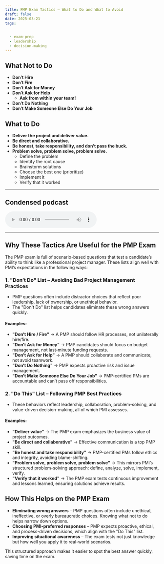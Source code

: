 ```yaml
---
title: PMP Exam Tactics – What to Do and What to Avoid
draft: false
date: 2025-03-21
tags:
  
  
  - exam-prep
  - leadership
  - decision-making
---
```


## What Not to Do

- **Don’t Hire**  
- **Don’t Fire**  
- **Don’t Ask for Money**  
- **~~Don’t~~ Ask for Help**
  - **Ask from within your team!**  
- **Don’t Do Nothing**  
- **Don’t Make Someone Else Do Your Job**  

## What to Do

- **Deliver the project and deliver value.**  
- **Be direct and collaborative.**  
- **Be honest, take responsibility, and don’t pass the buck.**  
- **Problem solve, problem solve, problem solve.**  
  - Define the problem  
  - Identify the root cause  
  - Brainstorm solutions  
  - Choose the best one (prioritize)  
  - Implement it  
  - Verify that it worked  

---

## Condensed podcast

<audio controls style="width: 300px">
  <source src="https://www.dropbox.com/scl/fi/jyowhuctxlvvom5386fcq/PMP-Exam-Tactics_-Dos-and-Don-ts.mp3?rlkey=aj6eawq2vilclqjv1i4yhb3xs&raw=1" type="audio/mpeg" />
  Your browser does not support the audio element.
</audio>

---

## Why These Tactics Are Useful for the PMP Exam

The PMP exam is full of scenario-based questions that test a candidate’s ability to think like a professional project manager. These lists align well with PMI’s expectations in the following ways:

### **1. "Don’t Do" List – Avoiding Bad Project Management Practices**
- PMP questions often include distractor choices that reflect poor leadership, lack of ownership, or unethical behavior.  
- The "Don't Do" list helps candidates eliminate these wrong answers quickly.  

#### **Examples:**
- **"Don’t Hire / Fire"** → A PMP should follow HR processes, not unilaterally hire/fire.  
- **"Don’t Ask for Money"** → PMP candidates should focus on budget management, not last-minute funding requests.  
- **"Don’t Ask for Help"** → A PMP should collaborate and communicate, not avoid teamwork.  
- **"Don’t Do Nothing"** → PMP expects proactive risk and issue management.  
- **"Don’t Make Someone Else Do Your Job"** → PMP-certified PMs are accountable and can’t pass off responsibilities.  

### **2. "Do This" List – Following PMP Best Practices**
- These behaviors reflect leadership, collaboration, problem-solving, and value-driven decision-making, all of which PMI assesses.  

#### **Examples:**
- **"Deliver value"** → The PMP exam emphasizes the business value of project outcomes.  
- **"Be direct and collaborative"** → Effective communication is a top PMP skill.  
- **"Be honest and take responsibility"** → PMP-certified PMs follow ethics and integrity, avoiding blame-shifting.  
- **"Problem solve, problem solve, problem solve"** → This mirrors PMI’s structured problem-solving approach: define, analyze, solve, implement, verify.  
- **"Verify that it worked"** → The PMP exam tests continuous improvement and lessons learned, ensuring solutions achieve results.  

## How This Helps on the PMP Exam

- **Eliminating wrong answers** – PMP questions often include unethical, ineffective, or overly bureaucratic choices. Knowing what not to do helps narrow down options.  
- **Choosing PMI-preferred responses** – PMP expects proactive, ethical, and process-driven decisions, which align with the "Do This" list.  
- **Improving situational awareness** – The exam tests not just knowledge but how well you apply it to real-world scenarios.  

This structured approach makes it easier to spot the best answer quickly, saving time on the exam.

